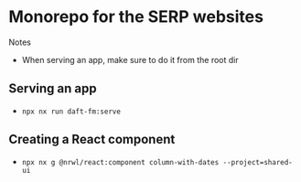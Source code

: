 # Monorepo for the SERP websites

Notes

- When serving an app, make sure to do it from the root dir

## Serving an app

- `npx nx run daft-fm:serve`

## Creating a React component

- `npx nx g @nrwl/react:component column-with-dates --project=shared-ui`

